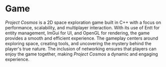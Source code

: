 # Game

*Project Cosmos* is a 2D space exploration game built in C++ with a focus on performance, scalability, and multiplayer interaction. With its use of Entt for entity management, ImGui for UI, and OpenGL for rendering, the game provides a smooth and efficient experience. The gameplay centers around exploring space, creating tools, and uncovering the mystery behind the player's true nature. The inclusion of networking ensures that players can enjoy the game together, making *Project Cosmos* a dynamic and engaging experience.


